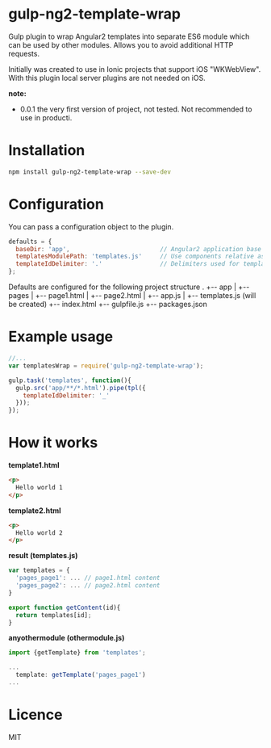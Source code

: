 # gulp-ng2-template-wrap

Gulp plugin to wrap Angular2 templates into separate ES6 module which can be used by other modules.
Allows you to avoid additional HTTP requests.

Initially was created to use in Ionic projects that support iOS "WKWebView". With this plugin local server plugins are not needed on iOS.

__note:__

* 0.0.1 the very first version of project, not tested. Not recommended to use in producti.

# Installation

```bash
npm install gulp-ng2-template-wrap --save-dev
```

# Configuration

You can pass a configuration object to the plugin.
```javascript
defaults = {
  baseDir: 'app',                         // Angular2 application base folder
  templatesModulePath: 'templates.js'     // Use components relative assset paths
  templateIdDelimiter: '.'                // Delimiters used for templates IDs
};
```

Defaults are configured for the following project structure
.
+-- app
|   +-- pages
    |   +-- page1.html
    |   +-- page2.html
|   +-- app.js
|   +-- templates.js (will be created)
+-- index.html
+-- gulpfile.js
+-- packages.json


# Example usage

```javascript
//...
var templatesWrap = require('gulp-ng2-template-wrap');

gulp.task('templates', function(){
  gulp.src('app/**/*.html').pipe(tpl({
    templateIdDelimiter: '_'
  }));
});
```

# How it works

__template1.html__
```html
<p>
  Hello world 1
</p>
```

__template2.html__
```html
<p>
  Hello world 2
</p>
```

__result (templates.js)__
```javascript
var templates = {
  'pages_page1': ... // page1.html content
  'pages_page2': ... // page2.html content
}

export function getContent(id){
  return templates[id];
}
```


__anyothermodule (othermodule.js)__
```javascript
import {getTemplate} from 'templates';

...
  template: getTemplate('pages_page1')
...

```

# Licence

MIT
